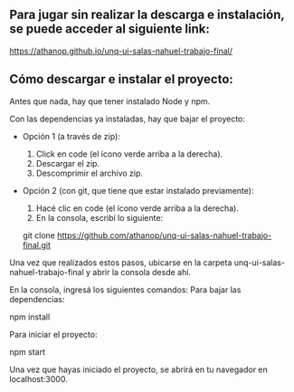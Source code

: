## Para jugar sin realizar la descarga e instalación, se puede acceder al siguiente link:

https://athanop.github.io/unq-ui-salas-nahuel-trabajo-final/

## Cómo descargar e instalar el proyecto:

Antes que nada, hay que tener instalado Node y npm.

Con las dependencias ya instaladas, hay que bajar el proyecto:

- Opción 1 (a través de zip):
  1. Click en code (el ícono verde arriba a la derecha).
  2. Descargar el zip.
  3. Descomprimir el archivo zip.

- Opción 2 (con git, que tiene que estar instalado previamente):
  1. Hacé clic en code (el ícono verde arriba a la derecha).
  2. En la consola, escribí lo siguiente:
    
    git clone https://github.com/athanop/unq-ui-salas-nahuel-trabajo-final.git
    

Una vez que realizados estos pasos, ubicarse en la carpeta unq-ui-salas-nahuel-trabajo-final y abrir la consola desde ahí.

En la consola, ingresá los siguientes comandos:
Para bajar las dependencias:

npm install

Para iniciar el proyecto:

npm start


Una vez que hayas iniciado el proyecto, se abrirá en tu navegador en localhost:3000.
